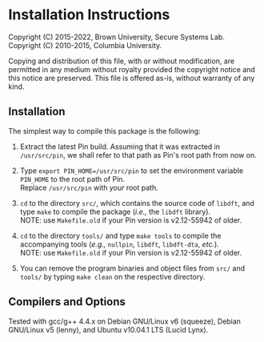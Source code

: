 # Installation Instructions

Copyright (C) 2015-2022, Brown University, Secure Systems Lab.  
Copyright (C) 2010-2015, Columbia University.

Copying and distribution of this file, with or without modification,
are permitted in any medium without royalty provided the copyright
notice and this notice are preserved. This file is offered as-is,
without warranty of any kind.


## Installation

   The simplest way to compile this package is the following:

  1. Extract the latest Pin build. Assuming that it was extracted in
     `/usr/src/pin`, we shall refer to that path as Pin's root path
      from now on.

  2. Type `export PIN_HOME=/usr/src/pin` to set the environment
     variable `PIN_HOME` to the root path of Pin.  
     Replace `/usr/src/pin` with *your* root path.

  3. `cd` to the directory `src/`, which contains the source code of `libdft`,
     and type `make` to compile the package (_i.e.,_ the `libdft` library).  
     NOTE: use `Makefile.old` if your Pin version is v2.12-55942 of older.

  4. `cd` to the directory `tools/` and type `make tools` to compile the
     accompanying tools (_e.g.,_ `nullpin`, `libdft`, `libdft-dta`, _etc._).  
     NOTE: use `Makefile.old` if your Pin version is v2.12-55942 of older.

  5. You can remove the program binaries and object files from `src/`
     and `tools/` by typing `make clean` on the respective directory.


## Compilers and Options

Tested with gcc/g++ 4.4.x on Debian GNU/Linux v6 (squeeze),
Debian GNU/Linux v5 (lenny), and Ubuntu v10.04.1 LTS (Lucid Lynx).
